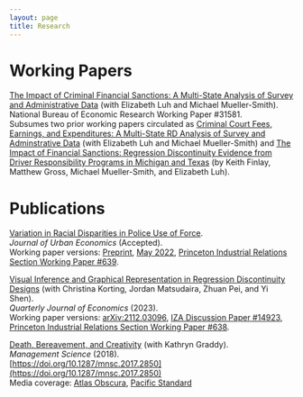 ```yaml
---
layout: page
title: Research
---
```


# Working Papers
[The Impact of Criminal Financial Sanctions: A Multi-State Analysis of Survey and Administrative Data](https://www.nber.org/papers/w31581) (with Elizabeth Luh and Michael Mueller-Smith).  
National Bureau of Economic Research Working Paper #31581.  
Subsumes two prior working papers circulated as [Criminal Court Fees, Earnings, and Expenditures: A Multi-State RD Analysis of Survey and Adminstrative Data](https://www.census.gov/library/working-papers/2023/adrm/CES-WP-23-06.html) (with Elizabeth Luh and Michael Mueller-Smith) and [The Impact of Financial Sanctions: Regression Discontinuity Evidence from Driver Responsibility Programs in Michigan and Texas](http://sites.lsa.umich.edu/mgms/wp-content/uploads/sites/283/2023/01/CJARS_FinSanc_DRF_20230119.pdf) (by Keith Finlay, Matthew Gross, Michael Mueller-Smith, and Elizabeth Luh).  

# Publications
[Variation in Racial Disparities in Police Use of Force](https://www.sciencedirect.com/science/article/abs/pii/S0094119023000724).  
*Journal of Urban Economics* (Accepted).  
Working paper versions: [Preprint](research/lieberman_police_force_preprint.pdf), [May 2022](research/lieberman_police_force.pdf), [Princeton Industrial Relations Section Working Paper #639](http://arks.princeton.edu/ark:/88435/dsp01h128nh61r).  

[Visual Inference and Graphical Representation in Regression Discontinuity Designs](https://academic.oup.com/qje/advance-article-abstract/doi/10.1093/qje/qjad011/7068116) (with Christina Korting, Jordan Matsudaira, Zhuan Pei, and Yi Shen).  
*Quarterly Journal of Economics* (2023).  
Working paper versions: [arXiv:2112.03096](https://arxiv.org/abs/2112.03096), [IZA Discussion Paper #14923](https://docs.iza.org/dp14923.pdf), [Princeton Industrial Relations Section Working Paper #638](http://arks.princeton.edu/ark:/88435/dsp013j3335157).  
  
[Death, Bereavement, and Creativity](research/graddy-lieberman-death-bereavement-creativity.pdf) (with Kathryn Graddy).  
*Management Science* (2018).  
[https://doi.org/10.1287/mnsc.2017.2850](https://doi.org/10.1287/mnsc.2017.2850)  
Media coverage: [Atlas Obscura](https://www.atlasobscura.com/articles/study-art-misery-grief-depression-goya-picasso), [Pacific Standard](https://psmag.com/news/misery-may-inhibit-creativity)


